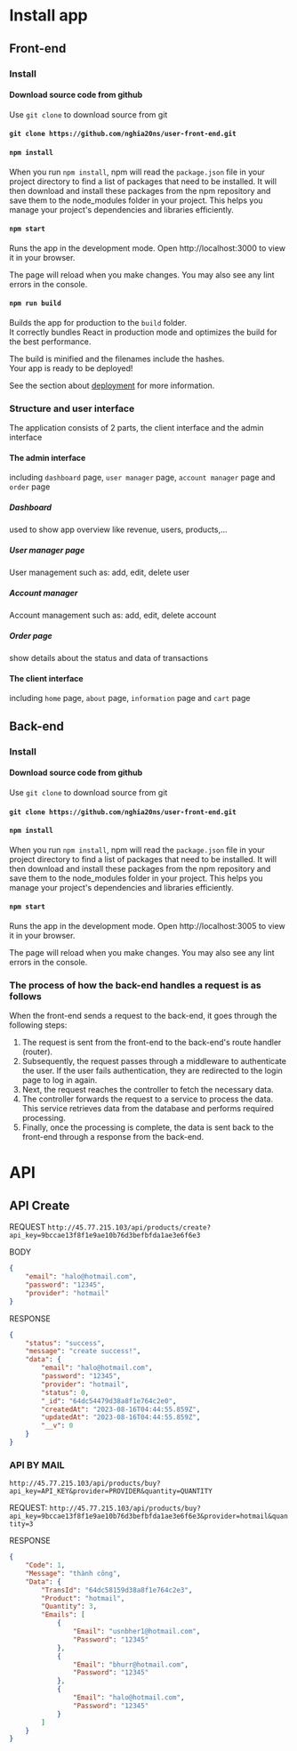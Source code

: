 # Install app
## Front-end
### Install
#### Download source code from github
Use `git clone` to download source from git
#### `git clone https://github.com/nghia20ns/user-front-end.git`

#### `npm install`
When you run `npm install`, npm will read the `package.json` file in your project directory to find a list of packages that need to be installed. It will then download and install these packages from the npm repository and save them to the node_modules folder in your project. This helps you manage your project's dependencies and libraries efficiently.

#### `npm start`
Runs the app in the development mode.
Open http://localhost:3000 to view it in your browser.

The page will reload when you make changes.
You may also see any lint errors in the console.


#### `npm run build`

Builds the app for production to the `build` folder.\
It correctly bundles React in production mode and optimizes the build for the best performance.

The build is minified and the filenames include the hashes.\
Your app is ready to be deployed!

See the section about [deployment](https://facebook.github.io/create-react-app/docs/deployment) for more information.

### Structure and user interface
The application consists of 2 parts, the client interface and the admin interface
#### The admin interface
including `dashboard` page, `user manager` page, `account manager` page and `order` page

##### Dashboard
used to show app overview like revenue, users, products,...
##### User manager page
User management such as: add, edit, delete user 
##### Account manager
Account management such as: add, edit, delete account 
##### Order page
show details about the status and data of transactions

#### The client interface
including `home` page, `about` page, `information` page and `cart` page

## Back-end
### Install
#### Download source code from github
Use `git clone` to download source from git
#### `git clone https://github.com/nghia20ns/user-front-end.git`

#### `npm install`
When you run `npm install`, npm will read the `package.json` file in your project directory to find a list of packages that need to be installed. It will then download and install these packages from the npm repository and save them to the node_modules folder in your project. This helps you manage your project's dependencies and libraries efficiently.

#### `npm start`
Runs the app in the development mode.
Open http://localhost:3005 to view it in your browser.

The page will reload when you make changes.
You may also see any lint errors in the console.
### The process of how the back-end handles a request is as follows
When the front-end sends a request to the back-end, it goes through the following steps:
1. The request is sent from the front-end to the back-end's route handler (router).
2. Subsequently, the request passes through a middleware to authenticate the user. If the user fails authentication, they are redirected to the login page to log in again.
3. Next, the request reaches the controller to fetch the necessary data.
4. The controller forwards the request to a service to process the data. This service retrieves data from the database and performs required processing.
5. Finally, once the processing is complete, the data is sent back to the front-end through a response from the back-end.
# API
## API Create
REQUEST
`http://45.77.215.103/api/products/create?api_key=9bccae13f8f1e9ae10b76d3befbfda1ae3e6f6e3`

BODY
```json 
{
    "email": "halo@hotmail.com",
    "password": "12345",
    "provider": "hotmail"
}
```
RESPONSE
```json
{
    "status": "success",
    "message": "create success!",
    "data": {
        "email": "halo@hotmail.com",
        "password": "12345",
        "provider": "hotmail",
        "status": 0,
        "_id": "64dc54479d38a8f1e764c2e0",
        "createdAt": "2023-08-16T04:44:55.859Z",
        "updatedAt": "2023-08-16T04:44:55.859Z",
        "__v": 0
    }
}
```
### API BY MAIL
`http://45.77.215.103/api/products/buy?api_key=API_KEY&provider=PROVIDER&quantity=QUANTITY`


REQUEST:
`http://45.77.215.103/api/products/buy?api_key=9bccae13f8f1e9ae10b76d3befbfda1ae3e6f6e3&provider=hotmail&quantity=3`

RESPONSE
```json
{
    "Code": 1,
    "Message": "thành công",
    "Data": {
        "TransId": "64dc58159d38a8f1e764c2e3",
        "Product": "hotmail",
        "Quantity": 3,
        "Emails": [
            {
                "Email": "usnbher1@hotmail.com",
                "Password": "12345"
            },
            {
                "Email": "bhurr@hotmail.com",
                "Password": "12345"
            },
            {
                "Email": "halo@hotmail.com",
                "Password": "12345"
            }
        ]
    }
}
```
